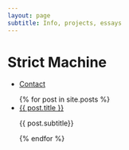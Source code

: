 ```yaml
---
layout: page
subtitle: Info, projects, essays
---
```


<h1>Strict Machine</h1>

<ul class="posts-list">
	<li>
		<a class="contact-button" href="/contact">Contact</a>
	</li>
</ul>

<ul class="posts-list">
{% for post in site.posts %}
	<li>
		<a class="post-link" href="{{ post.url | prepend: site.baseurl }}">{{ post.title }}</a>
		<p class="post-link-subtitle">{{ post.subtitle}}</p>
	</li>
{% endfor %}
</ul>
